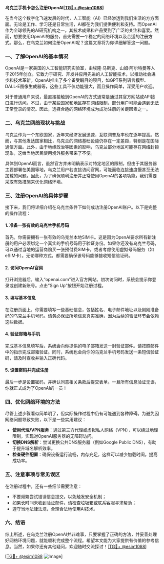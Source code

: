 **乌克兰手机卡怎么注册OpenAI[[TG💪+ @esim1088](https://t.me/s/esim1088)]**

在当今这个数字化飞速发展的时代，人工智能（AI）已经渗透到我们生活的方方面面。无论是工作、学习还是日常生活，AI都在为我们提供便利和支持。而OpenAI作为全球领先的AI研究机构之一，其技术成果和产品受到了广泛的关注和喜爱。然而，想要使用OpenAI的服务，首先需要一个稳定的网络环境以及合适的注册方式。那么，在乌克兰如何注册OpenAI呢？这篇文章将为你详细解答这一问题。

### 一、了解OpenAI的基本情况

OpenAI是一家美国的人工智能研究实验室，由埃隆·马斯克、山姆·阿尔特曼等人于2015年创立。它致力于研究、开发并应用先进的人工智能技术，以推动社会进步和技术革新。OpenAI推出了多个备受瞩目的项目，如GPT系列语言模型、DALL-E图像生成器等，这些工具不仅功能强大，而且操作简单，深受用户欢迎。

对于普通用户来说，最直接接触到OpenAI的方式通常是通过其官方网站或API接口进行访问。不过，由于某些国家和地区存在网络限制，部分用户可能会遇到无法正常登录的情况。因此，选择合适的网络环境成为成功注册的关键因素之一。

### 二、乌克兰网络现状与挑战

乌克兰作为一个东欧国家，近年来经济发展迅速，互联网普及率也在逐年提高。然而，与其他发达国家相比，乌克兰的网络基础设施仍存在一定差距，特别是在国际通信方面。此外，由于地缘政治等因素的影响，乌克兰部分地区可能存在网络封锁现象，这给当地居民使用境外服务带来了不便。

具体到OpenAI而言，虽然官方并未明确表示对特定地区的限制，但由于其服务器主要部署在美国等地，乌克兰用户若直接访问官网，可能面临连接速度慢甚至无法加载的问题。因此，为了确保顺利注册并正常使用OpenAI的各项功能，我们需要采取有效措施来优化网络环境。

### 三、注册OpenAI的具体步骤

接下来，我们将详细介绍在乌克兰条件下如何成功注册OpenAI账户。以下是完整的操作流程：

#### 1. 准备一张有效的乌克兰手机号码

首先，你需要拥有一张有效的乌克兰本地SIM卡。这是因为OpenAI要求所有新注册的用户必须绑定一个真实的手机号码用于验证身份。如果你还没有乌克兰号码，可以通过当地的运营商购买一张预付费SIM卡，或者考虑使用虚拟号码服务（如eSIM卡）。无论哪种方式，都需要确保该号码能够接收短信验证码。

#### 2. 访问OpenAI官网

打开浏览器后，输入“openai.com”进入官方网站。初次访问时，系统会提示你登录或创建新账号。点击“Sign Up”按钮开始注册过程。

#### 3. 填写基本信息

在注册页面上，你需要填写一些基础信息，包括姓名、电子邮件地址以及刚刚准备好的乌克兰手机号码。请务必保证所填信息真实准确，因为后续的验证环节会依赖这些数据。

#### 4. 验证邮箱与手机

完成基本信息填写后，系统会向你提供的电子邮箱发送一封验证邮件。请按照邮件中的指示完成邮箱验证。同时，系统也会向你的乌克兰手机号码发送一条短信验证码，请及时查收并输入正确代码。

#### 5. 设置密码并完成注册

最后一步是设置密码，并确认同意相关条款后提交表单。一旦所有信息验证无误，你就正式成为了OpenAI的一员！

### 四、优化网络环境的方法

尽管上述步骤看似简单明了，但实际操作过程中仍有可能遇到各种障碍。为避免因网络问题导致失败，以下是一些实用建议：

- **使用代理/VPN服务**：通过第三方代理或虚拟私人网络（VPN），可以绕过地理限制，实现对OpenAI服务器的无障碍访问。
- **切换DNS解析**：尝试更换公共DNS服务器（例如Google Public DNS），有助于提升域名解析效率。
- **检查硬件配置**：确保设备运行流畅，内存充足，这样可以减少加载时间，提高成功率。

### 五、注意事项与常见误区

在注册过程中，还有一些细节需要注意：

- 不要频繁尝试错误信息提交，以免触发安全机制；
- 如果长时间未收到验证邮件，请检查垃圾箱或联系客服寻求帮助；
- 遵守当地法律法规，合理合法地使用AI技术。

### 六、结语

综上所述，在乌克兰注册OpenAI并非难事，只要掌握了正确的方法，并妥善处理好网络环境问题，就能顺利完成整个流程。希望本文能为大家提供有价值的参考信息。当然，如果你还有其他疑问，欢迎随时交流探讨！[[TG💪+ @esim1088](https://t.me/s/esim1088)]

[[TG💪+ @esim1088](https://t.me/s/esim1088) ![Image](https://i.postimg.cc/4NQfJmqS/Snipaste-2025-05-13-00-14-12.png)]